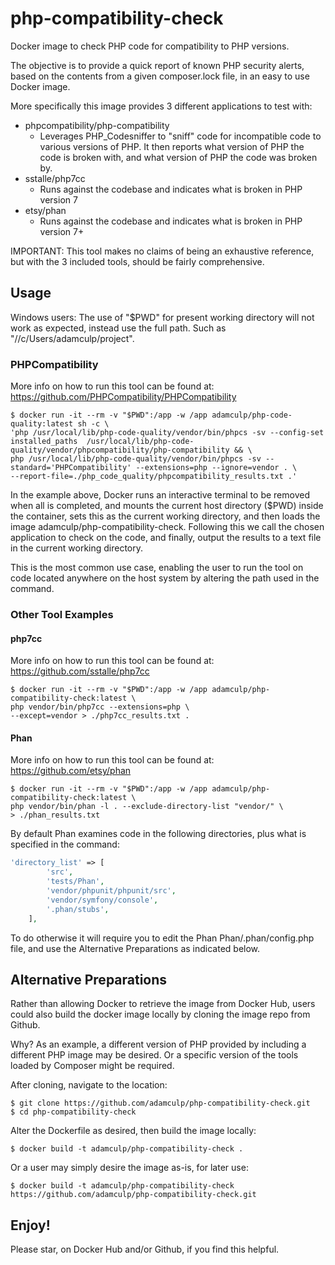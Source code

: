 # php-compatibility-check
Docker image to check PHP code for compatibility to PHP versions.

The objective is to provide a quick report of known PHP security alerts, based on the contents from a given 
composer.lock file, in an easy to use Docker image.

More specifically this image provides 3 different applications to test with:

- phpcompatibility/php-compatibility
    * Leverages PHP_Codesniffer to "sniff" code for incompatible code to various versions of PHP.
    It then reports what version of PHP the code is broken with, and what version of PHP the code
    was broken by.
- sstalle/php7cc
    * Runs against the codebase and indicates what is broken in PHP version 7
- etsy/phan
    * Runs against the codebase and indicates what is broken in PHP version 7+


IMPORTANT: This tool makes no claims of being an exhaustive reference, but with the 3 included tools, should 
be fairly comprehensive.

## Usage

Windows users: The use of "$PWD" for present working directory will not work as expected, instead use the full path. 
Such as "//c/Users/adamculp/project".

### PHPCompatibility

More info on how to run this tool can be found at: https://github.com/PHPCompatibility/PHPCompatibility

```
$ docker run -it --rm -v "$PWD":/app -w /app adamculp/php-code-quality:latest sh -c \
'php /usr/local/lib/php-code-quality/vendor/bin/phpcs -sv --config-set installed_paths  /usr/local/lib/php-code-quality/vendor/phpcompatibility/php-compatibility && \
php /usr/local/lib/php-code-quality/vendor/bin/phpcs -sv --standard='PHPCompatibility' --extensions=php --ignore=vendor . \
--report-file=./php_code_quality/phpcompatibility_results.txt .'
```

In the example above, Docker runs an interactive terminal to be removed when all is completed, and mounts 
the current host directory ($PWD) inside the container, sets this as the current working directory, and then 
loads the image adamculp/php-compatibility-check. Following this we call the chosen application to check on 
the code, and finally, output the results to a text file in the current working directory.

This is the most common use case, enabling the user to run the tool on code located anywhere 
on the host system by altering the path used in the command.

### Other Tool Examples

#### php7cc

More info on how to run this tool can be found at: https://github.com/sstalle/php7cc

```
$ docker run -it --rm -v "$PWD":/app -w /app adamculp/php-compatibility-check:latest \
php vendor/bin/php7cc --extensions=php \
--except=vendor > ./php7cc_results.txt .
```

#### Phan

More info on how to run this tool can be found at: https://github.com/etsy/phan

```
$ docker run -it --rm -v "$PWD":/app -w /app adamculp/php-compatibility-check:latest \
php vendor/bin/phan -l . --exclude-directory-list "vendor/" \
> ./phan_results.txt
```

By default Phan examines code in the following directories, plus what is specified in the command:

```php
'directory_list' => [
        'src',
        'tests/Phan',
        'vendor/phpunit/phpunit/src',
        'vendor/symfony/console',
        '.phan/stubs',
    ],
```

To do otherwise it will require you to edit the Phan Phan/.phan/config.php file, and use the Alternative 
Preparations as indicated below.

## Alternative Preparations

Rather than allowing Docker to retrieve the image from Docker Hub, users could also build the docker image locally 
by cloning the image repo from Github.

Why? As an example, a different version of PHP provided by including a different PHP image may be desired. Or a 
specific version of the tools loaded by Composer might be required.

After cloning, navigate to the location:

```
$ git clone https://github.com/adamculp/php-compatibility-check.git
$ cd php-compatibility-check
```

Alter the Dockerfile as desired, then build the image locally:

```
$ docker build -t adamculp/php-compatibility-check .
```

Or a user may simply desire the image as-is, for later use:

```
$ docker build -t adamculp/php-compatibility-check https://github.com/adamculp/php-compatibility-check.git
```

## Enjoy!

Please star, on Docker Hub and/or Github, if you find this helpful.

